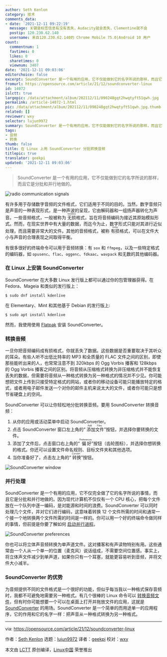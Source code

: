 ```yaml
---
author: Seth Kenlon
category: 技术
comments_data:
- date: '2021-12-11 09:22:19'
  message: 关键是标签信息有没有丢失，Audacity就会丢失，Clementine就不会
  postip: 120.230.62.140
  username: 来自120.230.62.140的 Chrome Mobile 75.0|Android 10 用户
count:
  commentnum: 1
  favtimes: 0
  likes: 0
  sharetimes: 0
  viewnum: 3407
date: '2021-12-11 09:03:06'
editorchoice: false
excerpt: SoundConverter 是一个有用的应用，它不仅能做到它的名字所说的那样，而且它是分批和并行地做的。
fromurl: https://opensource.com/article/21/12/soundconverter-linux
id: 14072
islctt: true
largepic: /data/attachment/album/202112/11/090248gqt2hwqtyft51qwh.jpg
permalink: /article-14072-1.html
pic: /data/attachment/album/202112/11/090248gqt2hwqtyft51qwh.jpg.thumb.jpg
related: []
reviewer: wxy
selector: lujun9972
summary: SoundConverter 是一个有用的应用，它不仅能做到它的名字所说的那样，而且它是分批和并行地做的。
tags:
- 音频
- 转换
thumb: false
title: 在 Linux 上用 SoundConverter 分批转换音频
titlepic: true
translator: geekpi
updated: '2021-12-11 09:03:06'
---
```



> 
> SoundConverter 是一个有用的应用，它不仅能做到它的名字所说的那样，而且它是分批和并行地做的。
> 
> 
> 


![](/data/attachment/album/202112/11/090248gqt2hwqtyft51qwh.jpg "radio communication signals")


有许多用于存储数字音频的文件格式，它们适用于不同的目的。当然，数字音频只是声音的一种表现形式，是一种声波的呈现，它由解码器和一组扬声器转化为声音。一些音频格式，一般被称为 <ruby> 无损 <rt>  lossless </rt></ruby> 格式，旨在将音频编码为接近其原始模拟形式。然而，在现实世界中有大量的数据，而迄今为止，数字形式只能对其进行近似处理，而且需要非常大的文件。其他的音频格式，被称 <ruby> 有损 <rt>  lossy </rt></ruby> 格式，可以在文件大小与声音的合理表现之间取得平衡。


有很多很好的终端命令可以用于音频转换：有 `sox` 和 `ffmpeg`，以及一些特定格式的编码器，如 `opusenc`、`flac`、`oggenc`、`fdkaac`、`wavpack` 和无数的其他编码器。


### 在 Linux 上安装 SoundConverter


SoundConverter 在大多数 Linux 发行版上都可以通过你的包管理器获得。在 Fedora、Mageia 和类似的发行版上：



```
$ sudo dnf install kdenlive

```

在 Elementary、Mint 和其他基于 Debian 的发行版上:



```
$ sudo apt install kdenlive

```

然而，我使用使用 [Flatpak](https://opensource.com/article/21/11/install-flatpak-linux) 安装 SoundConverter。


### 转换音频


一旦你把音频编码成有损格式，你就丢失了数据。这些数据是否重要取决于其听众的耳朵。有些人听不出低比特率的 MP3 和全质量的 FLAC 文件之间的区别，即使那些能听出来的人，也常常注意不到 320kbps 的 Ogg Vorbis 播客和 128kbps 的 Ogg Vorbis 播客之间的区别。将音频从压缩格式转换为非压缩格式并不能恢复丢失的数据，但需要将音频从一种格式转换为另一种格式的情况并不少见。你可能想把文件上传到只接受特定格式的网站，或者你的移动设备可能只能播放特定的格式，或者用电子邮件发送一个对你的邮件主机来说太大的文件，或者你可能只是想节省硬盘上的空间。


SoundConverter 可以让你轻松地分批转换音频。要用 SoundConverter 转换音频：


1. 从你的应用或活动菜单中启动 SoundConverter。
2. 点击 SoundConverter 窗口左上角的“<ruby> 添加文件 <rt>  Add Files </rt></ruby>”按钮，并选择你要转换的文件。
3. 添加了文件后，点击窗口右上角的“<ruby> 偏好 <rt>  Preferences </rt></ruby>”按钮（齿轮图标），并选择你想转换的格式。你还可以设置文件命名规则、目标文件夹和其他选项。
4. 当你准备好了，点击左上角的“<ruby> 转换 <rt>  Convert </rt></ruby>”按钮。


![SoundConverter window](/data/attachment/album/202112/11/090308hodhy4ekkhornhgl.jpg "SoundConverter window")


### 并行处理


SoundConverter 是一个有用的应用，它不仅完全做了它的名字所说的事情，而且它是分批和并行地做的。因为现代计算机不仅仅有一个 CPU 核心，把每个文件放在一个队列中逐一编码，是对能源和时间的浪费。SoundConverter 可以同时处理几个文件，并对它们进行编码，这意味着转换 12 个文件所需的时间和通常一个接一个地转换两个文件所需的时间是一样的。你可以用一个好的终端命令做同样的事情，但前提是你要了解如何 [启动并行进程](https://opensource.com/article/18/5/gnu-parallel)。


![SoundConverter preferences](/data/attachment/album/202112/11/090308sytt0b1mjm1s9109.jpg "SoundConverter preferences")


你也可以将立体声音频转换为单声道文件。这对播客和有声读物特别有用。这些通常由一个人从一个单一的位置（麦克风）说话组成，不需要空间位置感。事实上，将立体声文件减少到单声道，如果你只有一个耳塞，就能更容易听到音频，并将文件大小减半。


### SoundConverter 的优势


为音频提供不同的文件格式是一个很好的功能，但似乎每当我以一种格式保存音频时，我都不可避免地需要另一种格式。有几个很棒的 Linux 命令可以 [转换音频文件](https://opensource.com/article/17/6/ffmpeg-convert-media-file-formats)，但有时你可能想要一个可以在桌面上打开并拖放文件的应用，这就是 [SoundConverter](https://soundconverter.org/) 的用场。SoundConverter 是一个简单的而用途单一的应用程序，它的作用和它的名字一样：把声音从一种格式转换为另一种格式。




---


via: <https://opensource.com/article/21/12/soundconverter-linux>


作者：[Seth Kenlon](https://opensource.com/users/seth) 选题：[lujun9972](https://github.com/lujun9972) 译者：[geekpi](https://github.com/geekpi) 校对：[wxy](https://github.com/wxy)


本文由 [LCTT](https://github.com/LCTT/TranslateProject) 原创编译，[Linux中国](https://linux.cn/) 荣誉推出